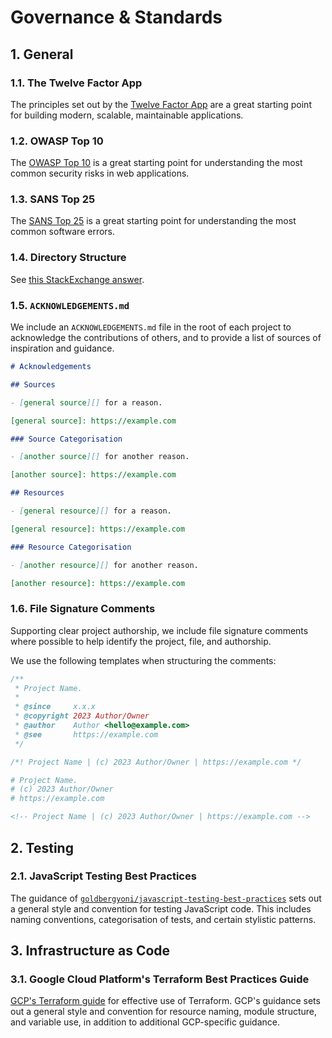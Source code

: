 # Governance & Standards

## 1. General

### 1.1. The Twelve Factor App

The principles set out by the [Twelve Factor App](https://12factor.net/) are a
great starting point for building modern, scalable, maintainable applications.

### 1.2. OWASP Top 10

The [OWASP Top 10](https://owasp.org/www-project-top-ten/) is a great starting
point for understanding the most common security risks in web applications.

### 1.3. SANS Top 25

The [SANS Top 25](https://www.sans.org/top25-software-errors/) is a great
starting point for understanding the most common software errors.

### 1.4. Directory Structure

See [this StackExchange answer](https://softwareengineering.stackexchange.com/a/392461).

### 1.5. `ACKNOWLEDGEMENTS.md`

We include an `ACKNOWLEDGEMENTS.md` file in the root of each project to
acknowledge the contributions of others, and to provide a list of sources of
inspiration and guidance.

```markdown
# Acknowledgements

## Sources

- [general source][] for a reason.

[general source]: https://example.com

### Source Categorisation

- [another source][] for another reason.

[another source]: https://example.com

## Resources

- [general resource][] for a reason.

[general resource]: https://example.com

### Resource Categorisation

- [another resource][] for another reason.

[another resource]: https://example.com
```

### 1.6. File Signature Comments

Supporting clear project authorship, we include file signature comments where
possible to help identify the project, file, and authorship.

We use the following templates when structuring the comments:

```js
/**
 * Project Name.
 *
 * @since     x.x.x
 * @copyright 2023 Author/Owner
 * @author    Author <hello@example.com>
 * @see       https://example.com
 */
```

```css
/*! Project Name | (c) 2023 Author/Owner | https://example.com */
```

```bash
# Project Name.
# (c) 2023 Author/Owner
# https://example.com
```

```html
<!-- Project Name | (c) 2023 Author/Owner | https://example.com -->
```

## 2. Testing

### 2.1. JavaScript Testing Best Practices

The guidance of [`goldbergyoni/javascript-testing-best-practices`](https://github.com/goldbergyoni/javascript-testing-best-practices)
sets out a general style and convention for testing JavaScript code. This
includes naming conventions, categorisation of tests, and certain stylistic
patterns.

## 3. Infrastructure as Code

### 3.1. Google Cloud Platform's Terraform Best Practices Guide

[GCP's Terraform guide](https://cloud.google.com/docs/terraform/best-practices-for-terraform)
for effective use of Terraform. GCP's guidance sets out a general style and convention for resource naming,
module structure, and variable use, in addition to additional GCP-specific
guidance.
